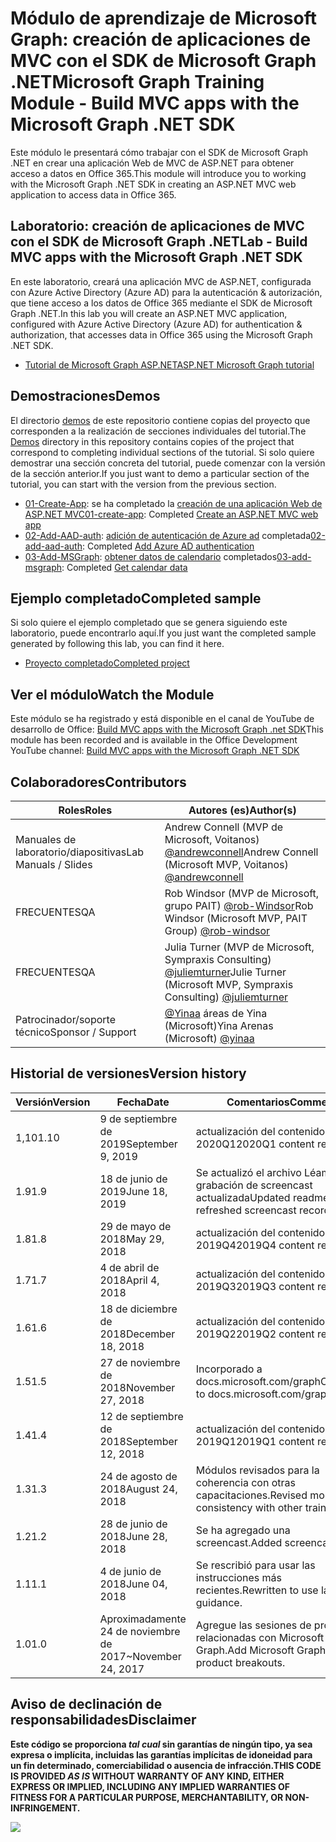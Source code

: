 # <a name="microsoft-graph-training-module---build-mvc-apps-with-the-microsoft-graph-net-sdk"></a><span data-ttu-id="bdf78-101">Módulo de aprendizaje de Microsoft Graph: creación de aplicaciones de MVC con el SDK de Microsoft Graph .NET</span><span class="sxs-lookup"><span data-stu-id="bdf78-101">Microsoft Graph Training Module - Build MVC apps with the Microsoft Graph .NET SDK</span></span>

<span data-ttu-id="bdf78-102">Este módulo le presentará cómo trabajar con el SDK de Microsoft Graph .NET en crear una aplicación Web de MVC de ASP.NET para obtener acceso a datos en Office 365.</span><span class="sxs-lookup"><span data-stu-id="bdf78-102">This module will introduce you to working with the Microsoft Graph .NET SDK in creating an ASP.NET MVC web application to access data in Office 365.</span></span>

## <a name="lab---build-mvc-apps-with-the-microsoft-graph-net-sdk"></a><span data-ttu-id="bdf78-103">Laboratorio: creación de aplicaciones de MVC con el SDK de Microsoft Graph .NET</span><span class="sxs-lookup"><span data-stu-id="bdf78-103">Lab - Build MVC apps with the Microsoft Graph .NET SDK</span></span>

<span data-ttu-id="bdf78-104">En este laboratorio, creará una aplicación MVC de ASP.NET, configurada con Azure Active Directory (Azure AD) para la autenticación & autorización, que tiene acceso a los datos de Office 365 mediante el SDK de Microsoft Graph .NET.</span><span class="sxs-lookup"><span data-stu-id="bdf78-104">In this lab you will create an ASP.NET MVC application, configured with Azure Active Directory (Azure AD) for authentication & authorization, that accesses data in Office 365 using the Microsoft Graph .NET SDK.</span></span>

- [<span data-ttu-id="bdf78-105">Tutorial de Microsoft Graph ASP.NET</span><span class="sxs-lookup"><span data-stu-id="bdf78-105">ASP.NET Microsoft Graph tutorial</span></span>](https://docs.microsoft.com/graph/training/aspnet-tutorial)

## <a name="demos"></a><span data-ttu-id="bdf78-106">Demostraciones</span><span class="sxs-lookup"><span data-stu-id="bdf78-106">Demos</span></span>

<span data-ttu-id="bdf78-107">El directorio [demos](./Demos) de este repositorio contiene copias del proyecto que corresponden a la realización de secciones individuales del tutorial.</span><span class="sxs-lookup"><span data-stu-id="bdf78-107">The [Demos](./Demos) directory in this repository contains copies of the project that correspond to completing individual sections of the tutorial.</span></span> <span data-ttu-id="bdf78-108">Si solo quiere demostrar una sección concreta del tutorial, puede comenzar con la versión de la sección anterior.</span><span class="sxs-lookup"><span data-stu-id="bdf78-108">If you just want to demo a particular section of the tutorial, you can start with the version from the previous section.</span></span>

- <span data-ttu-id="bdf78-109">[01-Create-App](Demos/01-create-app): se ha completado la [creación de una aplicación Web de ASP.NET MVC](https://docs.microsoft.com/graph/training/aspnet-tutorial?tutorial-step=1)</span><span class="sxs-lookup"><span data-stu-id="bdf78-109">[01-create-app](Demos/01-create-app): Completed [Create an ASP.NET MVC web app](https://docs.microsoft.com/graph/training/aspnet-tutorial?tutorial-step=1)</span></span>
- <span data-ttu-id="bdf78-110">[02-Add-AAD-auth](Demos/02-add-aad-auth): [adición de autenticación de Azure ad](https://docs.microsoft.com/graph/training/aspnet-tutorial?tutorial-step=3) completada</span><span class="sxs-lookup"><span data-stu-id="bdf78-110">[02-add-aad-auth](Demos/02-add-aad-auth): Completed [Add Azure AD authentication](https://docs.microsoft.com/graph/training/aspnet-tutorial?tutorial-step=3)</span></span>
- <span data-ttu-id="bdf78-111">[03-Add-MSGraph](Demos/03-add-msgraph): [obtener datos de calendario](https://docs.microsoft.com/graph/training/aspnet-tutorial?tutorial-step=4) completados</span><span class="sxs-lookup"><span data-stu-id="bdf78-111">[03-add-msgraph](Demos/03-add-msgraph): Completed [Get calendar data](https://docs.microsoft.com/graph/training/aspnet-tutorial?tutorial-step=4)</span></span>

## <a name="completed-sample"></a><span data-ttu-id="bdf78-112">Ejemplo completado</span><span class="sxs-lookup"><span data-stu-id="bdf78-112">Completed sample</span></span>

<span data-ttu-id="bdf78-113">Si solo quiere el ejemplo completado que se genera siguiendo este laboratorio, puede encontrarlo aquí.</span><span class="sxs-lookup"><span data-stu-id="bdf78-113">If you just want the completed sample generated by following this lab, you can find it here.</span></span>

- [<span data-ttu-id="bdf78-114">Proyecto completado</span><span class="sxs-lookup"><span data-stu-id="bdf78-114">Completed project</span></span>](Demos/03-add-msgraph)

## <a name="watch-the-module"></a><span data-ttu-id="bdf78-115">Ver el módulo</span><span class="sxs-lookup"><span data-stu-id="bdf78-115">Watch the Module</span></span>

<span data-ttu-id="bdf78-116">Este módulo se ha registrado y está disponible en el canal de YouTube de desarrollo de Office: [Build MVC apps with the Microsoft Graph .net SDK](https://youtu.be/a2teHZ5WuNc)</span><span class="sxs-lookup"><span data-stu-id="bdf78-116">This module has been recorded and is available in the Office Development YouTube channel: [Build MVC apps with the Microsoft Graph .NET SDK](https://youtu.be/a2teHZ5WuNc)</span></span>

## <a name="contributors"></a><span data-ttu-id="bdf78-117">Colaboradores</span><span class="sxs-lookup"><span data-stu-id="bdf78-117">Contributors</span></span>

| <span data-ttu-id="bdf78-118">Roles</span><span class="sxs-lookup"><span data-stu-id="bdf78-118">Roles</span></span>                | <span data-ttu-id="bdf78-119">Autores (es)</span><span class="sxs-lookup"><span data-stu-id="bdf78-119">Author(s)</span></span>                                                                                     |
| -------------------- | --------------------------------------------------------------------------------------------- |
| <span data-ttu-id="bdf78-120">Manuales de laboratorio/diapositivas</span><span class="sxs-lookup"><span data-stu-id="bdf78-120">Lab Manuals / Slides</span></span> | <span data-ttu-id="bdf78-121">Andrew Connell (MVP de Microsoft, Voitanos) [@andrewconnell](//github.com/andrewconnell)</span><span class="sxs-lookup"><span data-stu-id="bdf78-121">Andrew Connell (Microsoft MVP, Voitanos) [@andrewconnell](//github.com/andrewconnell)</span></span>         |
| <span data-ttu-id="bdf78-122">FRECUENTES</span><span class="sxs-lookup"><span data-stu-id="bdf78-122">QA</span></span>                   | <span data-ttu-id="bdf78-123">Rob Windsor (MVP de Microsoft, grupo PAIT) [@rob-Windsor](//github.com/rob-windsor)</span><span class="sxs-lookup"><span data-stu-id="bdf78-123">Rob Windsor (Microsoft MVP, PAIT Group) [@rob-windsor](//github.com/rob-windsor)</span></span>              |
| <span data-ttu-id="bdf78-124">FRECUENTES</span><span class="sxs-lookup"><span data-stu-id="bdf78-124">QA</span></span>                   | <span data-ttu-id="bdf78-125">Julia Turner (MVP de Microsoft, Sympraxis Consulting) [@juliemturner](//github.com/juliemturner)</span><span class="sxs-lookup"><span data-stu-id="bdf78-125">Julie Turner (Microsoft MVP, Sympraxis Consulting) [@juliemturner](//github.com/juliemturner)</span></span> |
| <span data-ttu-id="bdf78-126">Patrocinador/soporte técnico</span><span class="sxs-lookup"><span data-stu-id="bdf78-126">Sponsor / Support</span></span>    | <span data-ttu-id="bdf78-127">[@Yinaa](//github.com/yinaa) áreas de Yina (Microsoft)</span><span class="sxs-lookup"><span data-stu-id="bdf78-127">Yina Arenas (Microsoft) [@yinaa](//github.com/yinaa)</span></span>                                          |

## <a name="version-history"></a><span data-ttu-id="bdf78-128">Historial de versiones</span><span class="sxs-lookup"><span data-stu-id="bdf78-128">Version history</span></span>

| <span data-ttu-id="bdf78-129">Versión</span><span class="sxs-lookup"><span data-stu-id="bdf78-129">Version</span></span> |        <span data-ttu-id="bdf78-130">Fecha</span><span class="sxs-lookup"><span data-stu-id="bdf78-130">Date</span></span>        |                       <span data-ttu-id="bdf78-131">Comentarios</span><span class="sxs-lookup"><span data-stu-id="bdf78-131">Comments</span></span>                       |
| ------- | ------------------ | ---------------------------------------------------- |
| <span data-ttu-id="bdf78-132">1,10</span><span class="sxs-lookup"><span data-stu-id="bdf78-132">1.10</span></span>    | <span data-ttu-id="bdf78-133">9 de septiembre de 2019</span><span class="sxs-lookup"><span data-stu-id="bdf78-133">September 9, 2019</span></span>  | <span data-ttu-id="bdf78-134">actualización del contenido de 2020Q1</span><span class="sxs-lookup"><span data-stu-id="bdf78-134">2020Q1 content refresh</span></span>                               |
| <span data-ttu-id="bdf78-135">1.9</span><span class="sxs-lookup"><span data-stu-id="bdf78-135">1.9</span></span>     | <span data-ttu-id="bdf78-136">18 de junio de 2019</span><span class="sxs-lookup"><span data-stu-id="bdf78-136">June 18, 2019</span></span>      | <span data-ttu-id="bdf78-137">Se actualizó el archivo Léame en grabación de screencast actualizada</span><span class="sxs-lookup"><span data-stu-id="bdf78-137">Updated readme to refreshed screencast recording</span></span>     |
| <span data-ttu-id="bdf78-138">1.8</span><span class="sxs-lookup"><span data-stu-id="bdf78-138">1.8</span></span>     | <span data-ttu-id="bdf78-139">29 de mayo de 2018</span><span class="sxs-lookup"><span data-stu-id="bdf78-139">May 29, 2018</span></span>       | <span data-ttu-id="bdf78-140">actualización del contenido de 2019Q4</span><span class="sxs-lookup"><span data-stu-id="bdf78-140">2019Q4 content refresh</span></span>                               |
| <span data-ttu-id="bdf78-141">1.7</span><span class="sxs-lookup"><span data-stu-id="bdf78-141">1.7</span></span>     | <span data-ttu-id="bdf78-142">4 de abril de 2018</span><span class="sxs-lookup"><span data-stu-id="bdf78-142">April 4, 2018</span></span>      | <span data-ttu-id="bdf78-143">actualización del contenido de 2019Q3</span><span class="sxs-lookup"><span data-stu-id="bdf78-143">2019Q3 content refresh</span></span>                               |
| <span data-ttu-id="bdf78-144">1.6</span><span class="sxs-lookup"><span data-stu-id="bdf78-144">1.6</span></span>     | <span data-ttu-id="bdf78-145">18 de diciembre de 2018</span><span class="sxs-lookup"><span data-stu-id="bdf78-145">December 18, 2018</span></span>  | <span data-ttu-id="bdf78-146">actualización del contenido de 2019Q2</span><span class="sxs-lookup"><span data-stu-id="bdf78-146">2019Q2 content refresh</span></span>                               |
| <span data-ttu-id="bdf78-147">1.5</span><span class="sxs-lookup"><span data-stu-id="bdf78-147">1.5</span></span>     | <span data-ttu-id="bdf78-148">27 de noviembre de 2018</span><span class="sxs-lookup"><span data-stu-id="bdf78-148">November 27, 2018</span></span>  | <span data-ttu-id="bdf78-149">Incorporado a docs.microsoft.com/graph</span><span class="sxs-lookup"><span data-stu-id="bdf78-149">Onboarded to docs.microsoft.com/graph</span></span>                |
| <span data-ttu-id="bdf78-150">1.4</span><span class="sxs-lookup"><span data-stu-id="bdf78-150">1.4</span></span>     | <span data-ttu-id="bdf78-151">12 de septiembre de 2018</span><span class="sxs-lookup"><span data-stu-id="bdf78-151">September 12, 2018</span></span> | <span data-ttu-id="bdf78-152">actualización del contenido de 2019Q1</span><span class="sxs-lookup"><span data-stu-id="bdf78-152">2019Q1 content refresh</span></span>                               |
| <span data-ttu-id="bdf78-153">1.3</span><span class="sxs-lookup"><span data-stu-id="bdf78-153">1.3</span></span>     | <span data-ttu-id="bdf78-154">24 de agosto de 2018</span><span class="sxs-lookup"><span data-stu-id="bdf78-154">August 24, 2018</span></span>    | <span data-ttu-id="bdf78-155">Módulos revisados para la coherencia con otras capacitaciones.</span><span class="sxs-lookup"><span data-stu-id="bdf78-155">Revised modules for consistency with other training.</span></span> |
| <span data-ttu-id="bdf78-156">1.2</span><span class="sxs-lookup"><span data-stu-id="bdf78-156">1.2</span></span>     | <span data-ttu-id="bdf78-157">28 de junio de 2018</span><span class="sxs-lookup"><span data-stu-id="bdf78-157">June 28, 2018</span></span>      | <span data-ttu-id="bdf78-158">Se ha agregado una screencast.</span><span class="sxs-lookup"><span data-stu-id="bdf78-158">Added screencast.</span></span>                                    |
| <span data-ttu-id="bdf78-159">1.1</span><span class="sxs-lookup"><span data-stu-id="bdf78-159">1.1</span></span>     | <span data-ttu-id="bdf78-160">4 de junio de 2018</span><span class="sxs-lookup"><span data-stu-id="bdf78-160">June 04, 2018</span></span>      | <span data-ttu-id="bdf78-161">Se rescribió para usar las instrucciones más recientes.</span><span class="sxs-lookup"><span data-stu-id="bdf78-161">Rewritten to use latest guidance.</span></span>                    |
| <span data-ttu-id="bdf78-162">1.0</span><span class="sxs-lookup"><span data-stu-id="bdf78-162">1.0</span></span>     | <span data-ttu-id="bdf78-163">Aproximadamente 24 de noviembre de 2017</span><span class="sxs-lookup"><span data-stu-id="bdf78-163">~November 24, 2017</span></span> | <span data-ttu-id="bdf78-164">Agregue las sesiones de producto relacionadas con Microsoft Graph.</span><span class="sxs-lookup"><span data-stu-id="bdf78-164">Add Microsoft Graph related product breakouts.</span></span>       |

## <a name="disclaimer"></a><span data-ttu-id="bdf78-165">Aviso de declinación de responsabilidades</span><span class="sxs-lookup"><span data-stu-id="bdf78-165">Disclaimer</span></span>

<span data-ttu-id="bdf78-166">**Este código se proporciona _tal cual_ sin garantías de ningún tipo, ya sea expresa o implícita, incluidas las garantías implícitas de idoneidad para un fin determinado, comerciabilidad o ausencia de infracción.**</span><span class="sxs-lookup"><span data-stu-id="bdf78-166">**THIS CODE IS PROVIDED _AS IS_ WITHOUT WARRANTY OF ANY KIND, EITHER EXPRESS OR IMPLIED, INCLUDING ANY IMPLIED WARRANTIES OF FITNESS FOR A PARTICULAR PURPOSE, MERCHANTABILITY, OR NON-INFRINGEMENT.**</span></span>

<img src="https://telemetry.sharepointpnp.com/msgraph-training-aspnetmvcapp" />
